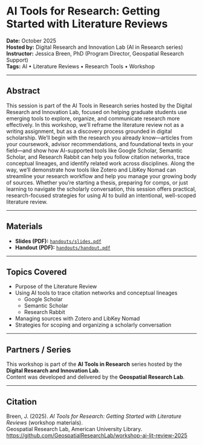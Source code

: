 # AI Tools for Research: Getting Started with Literature Reviews

**Date:** October 2025  
**Hosted by:** Digital Research and Innovation Lab (AI in Research series)  
**Instructor:** Jessica Breen, PhD (Program Director, Geospatial Research Support)  
**Tags:** AI • Literature Reviews • Research Tools • Workshop

---

## Abstract

This session is part of the AI Tools in Research series hosted by the Digital Research and Innovation Lab, focused on helping graduate students use emerging tools to explore, organize, and communicate research more effectively. In this workshop, we’ll reframe the literature review not as a writing assignment, but as a discovery process grounded in digital scholarship. We’ll begin with the research you already know—articles from your coursework, advisor recommendations, and foundational texts in your field—and show how AI-supported tools like Google Scholar, Semantic Scholar, and Research Rabbit can help you follow citation networks, trace conceptual lineages, and identify related work across disciplines. Along the way, we’ll demonstrate how tools like Zotero and LibKey Nomad can streamline your research workflow and help you manage your growing body of sources. Whether you’re starting a thesis, preparing for comps, or just learning to navigate the scholarly conversation, this session offers practical, research-focused strategies for using AI to build an intentional, well-scoped literature review.

---

## Materials

- **Slides (PDF):** [`handouts/slides.pdf`](handouts/slides.pdf)  
- **Handout (PDF):** [`handouts/handout.pdf`](handouts/handout.pdf)  


---

## Topics Covered

- Purpose of the Literature Review 
- Using AI tools to trace citation networks and conceptual lineages  
  - Google Scholar  
  - Semantic Scholar  
  - Research Rabbit  
- Managing sources with Zotero and LibKey Nomad  
- Strategies for scoping and organizing a scholarly conversation  

---

## Partners / Series

This workshop is part of the **AI Tools in Research** series hosted by the **Digital Research and Innovation Lab**.  
Content was developed and delivered by the **Geospatial Research Lab**.

---

## Citation

Breen, J. (2025). *AI Tools for Research: Getting Started with Literature Reviews* (workshop materials).  
Geospatial Research Lab, American University Library.  
https://github.com/GeospatialResearchLab/workshop-ai-lit-review-2025
